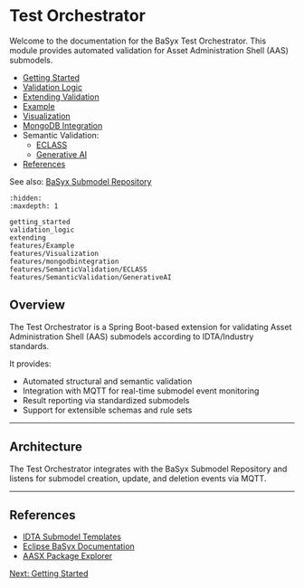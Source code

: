 # Test Orchestrator

Welcome to the documentation for the BaSyx Test Orchestrator.
This module provides automated validation for Asset Administration Shell (AAS) submodels.

- [Getting Started](getting_started.md)
- [Validation Logic](validation_logic.md)
- [Extending Validation](extending.md)
- [Example](./features/Example.md)
- [Visualization](./features/Visualization.md)
- [MongoDB Integration](./features/mongodbintegration.md)
- Semantic Validation:
    - [ECLASS](./features/SemanticValidation/ECLASS.md)
    - [Generative AI](./features/SemanticValidation/GenerativeAI.md)
- [References](#references)

See also: [BaSyx Submodel Repository](../submodel_repository/index.md)

```{toctree}
:hidden:
:maxdepth: 1

getting_started
validation_logic
extending
features/Example
features/Visualization
features/mongodbintegration
features/SemanticValidation/ECLASS
features/SemanticValidation/GenerativeAI
```
## Overview

The Test Orchestrator is a Spring Boot-based extension for validating Asset Administration Shell (AAS) submodels according to IDTA/Industry standards.

It provides:
- Automated structural and semantic validation
- Integration with MQTT for real-time submodel event monitoring
- Result reporting via standardized submodels
- Support for extensible schemas and rule sets

---

## Architecture

The Test Orchestrator integrates with the BaSyx Submodel Repository and listens for submodel creation, update, and deletion events via MQTT.

---

## References

- [IDTA Submodel Templates](https://github.com/admin-shell-io/submodel-templates)
- [Eclipse BaSyx Documentation](https://wiki.basyx.org/en/latest/)
- [AASX Package Explorer](https://github.com/admin-shell-io/aasx-package-explorer)

[Next: Getting Started](getting_started.md)

